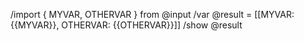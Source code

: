/import { MYVAR, OTHERVAR } from @input
/var @result = [[MYVAR: {{MYVAR}}, OTHERVAR: {{OTHERVAR}}]]
/show @result